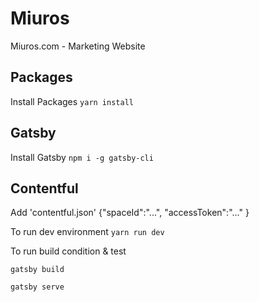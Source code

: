 # Miuros
Miuros.com - Marketing Website

## Packages
Install Packages
`yarn install` 


## Gatsby
Install Gatsby
`npm i -g gatsby-cli`

## Contentful

Add 'contentful.json'
{"spaceId":"...", "accessToken":"..." }

To run dev environment
`yarn run dev` 

To run build condition & test
```
gatsby build

gatsby serve
``` 